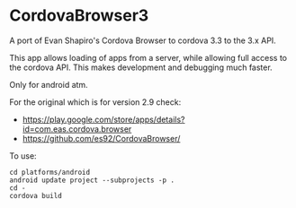 CordovaBrowser3
===============

A port of Evan Shapiro's Cordova Browser to cordova 3.3 to the 3.x API. 

This app allows loading of apps from a server, while allowing full access to the
cordova API. This makes development and debugging much faster. 

Only for android atm.

For the original which is for version 2.9 check:

- https://play.google.com/store/apps/details?id=com.eas.cordova.browser
- https://github.com/es92/CordovaBrowser/

To use:

    cd platforms/android
    android update project --subprojects -p .
    cd -
    cordova build

    
